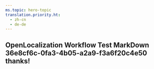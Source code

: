 ```yaml
---
ms.topic: hero-topic
translation.priority.ht: 
  - zh-cn
  - de-de
---
```

## OpenLocalization Workflow Test MarkDown 36e8cf6c-0fa3-4b05-a2a9-f3a6f20c4e50 thanks!
